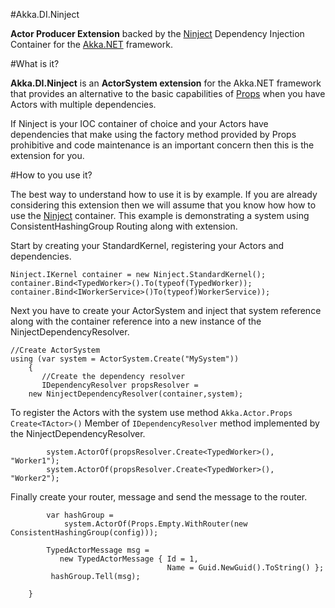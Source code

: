#Akka.DI.Ninject

**Actor Producer Extension** backed by the [Ninject](http://www.ninject.org/) Dependency Injection Container for the [Akka.NET](https://github.com/akkadotnet/akka.net) framework.

#What is it?

**Akka.DI.Ninject** is an **ActorSystem extension** for the Akka.NET framework that provides an alternative to the basic capabilities of [Props](http://akkadotnet.github.io/wiki/Props) when you have Actors with multiple dependencies.  

If Ninject is your IOC container of choice and your Actors have dependencies that make using the factory method provided by Props prohibitive  and code maintenance is an important concern then this is the extension for you.

#How to you use it?

The best way to understand how to use it is by example. If you are already considering this extension then we will assume that you know how how to use the [Ninject](http://www.ninject.org/) container. This example is demonstrating a system using ConsistentHashingGroup Routing along with extension. 

Start by creating your StandardKernel, registering your Actors and dependencies.

    Ninject.IKernel container = new Ninject.StandardKernel();
    container.Bind<TypedWorker>().To(typeof(TypedWorker));
    container.Bind<IWorkerService>()To(typeof)WorkerService));

    
Next you have to create your ActorSystem and inject that system reference along with the container reference into a new instance of the NinjectDependencyResolver.

    //Create ActorSystem
    using (var system = ActorSystem.Create("MySystem"))
        {
           //Create the dependency resolver
           IDependencyResolver propsResolver = 
        new NinjectDependencyResolver(container,system);

To register the Actors with the system use method `Akka.Actor.Props Create<TActor>()` Member of `IDependencyResolver` method implemented by the NinjectDependencyResolver.
		
			system.ActorOf(propsResolver.Create<TypedWorker>(), "Worker1");
			system.ActorOf(propsResolver.Create<TypedWorker>(), "Worker2");

Finally create your router, message and send the message to the router.

            var hashGroup = 
                system.ActorOf(Props.Empty.WithRouter(new ConsistentHashingGroup(config)));
 
            TypedActorMessage msg = 
               new TypedActorMessage { Id = 1, 
                                       Name = Guid.NewGuid().ToString() };
             hashGroup.Tell(msg);

		}


